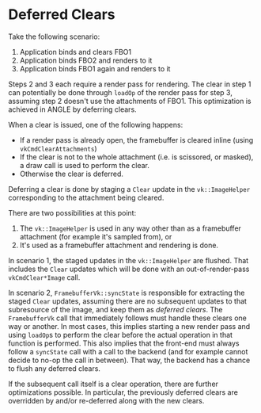 # Deferred Clears

Take the following scenario:

1. Application binds and clears FBO1
2. Application binds FBO2 and renders to it
3. Application binds FBO1 again and renders to it

Steps 2 and 3 each require a render pass for rendering. The clear in step 1 can potentially be done
through `loadOp` of the render pass for step 3, assuming step 2 doesn't use the attachments of FBO1.
This optimization is achieved in ANGLE by deferring clears.

When a clear is issued, one of the following happens:

- If a render pass is already open, the framebuffer is cleared inline (using
  `vkCmdClearAttachments`)
- If the clear is not to the whole attachment (i.e. is scissored, or masked), a draw call is used to
  perform the clear.
- Otherwise the clear is deferred.

Deferring a clear is done by staging a `Clear` update in the `vk::ImageHelper` corresponding to the
attachment being cleared.

There are two possibilities at this point:

1. The `vk::ImageHelper` is used in any way other than as a framebuffer attachment (for example it's
   sampled from), or
2. It's used as a framebuffer attachment and rendering is done.

In scenario 1, the staged updates in the `vk::ImageHelper` are flushed. That includes the `Clear`
updates which will be done with an out-of-render-pass `vkCmdClear*Image` call.

In scenario 2, `FramebufferVk::syncState` is responsible for extracting the staged `Clear` updates,
assuming there are no subsequent updates to that subresource of the image, and keep them as
_deferred clears_. The `FramebufferVk` call that immediately follows must handle these clears one
way or another. In most cases, this implies starting a new render pass and using `loadOp`s to
perform the clear before the actual operation in that function is performed. This also implies that
the front-end must always follow a `syncState` call with a call to the backend (and for example
cannot decide to no-op the call in between). That way, the backend has a chance to flush any
deferred clears.

If the subsequent call itself is a clear operation, there are further optimizations possible. In
particular, the previously deferred clears are overridden by and/or re-deferred along with the new
clears.
